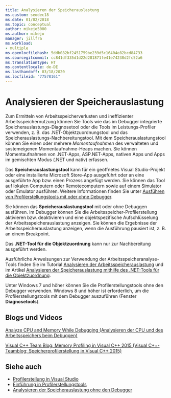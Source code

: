```yaml
---
title: Analysieren der Speicherauslastung
ms.custom: seodec18
ms.date: 01/02/2018
ms.topic: conceptual
author: mikejo5000
ms.author: mikejo
manager: jillfra
ms.workload:
- multiple
ms.openlocfilehash: 5ddb082bf2451759be239d5c16404e82bcd84733
ms.sourcegitcommit: cc841df335d1d22d281871fe41e74238d2fc52a6
ms.translationtype: HT
ms.contentlocale: de-DE
ms.lasthandoff: 03/18/2020
ms.locfileid: "77578161"
---
```

# <a name="analyze-memory-usage"></a>Analysieren der Speicherauslastung

Zum Ermitteln von Arbeitsspeicherverlusten und ineffizienter Arbeitsspeichernutzung können Sie Tools wie das im Debugger integrierte Speicherauslastungs-Diagnosetool oder die Tools im Leistungs-Profiler verwenden, z. B. das .NET-Objektzuordnungstool und das Speicherauslastungs-Nachbereitungstool. Mit dem Speicherauslastungstool können Sie einen oder mehrere *Momentaufnahmen* des verwalteten und systemeigenen Momentaufnahme-Heaps machen. Sie können Momentaufnahmen von .NET-Apps, ASP.NET-Apps, nativen Apps und Apps im gemischten Modus (.NET und nativ) erfassen. 

Das **Speicherauslastungstool** kann für ein geöffnetes Visual Studio-Projekt oder eine installierte Microsoft Store-App ausgeführt oder an eine ausgeführte App bzw. einen Prozess angefügt werden. Sie können das Tool auf lokalen Computern oder Remotecomputern sowie auf einem Simulator oder Emulator ausführen. Weitere Informationen finden Sie unter [Ausführen von Profilerstellungstools mit oder ohne Debugger](../profiling/running-profiling-tools-with-or-without-the-debugger.md).

Sie können das **Speicherauslastungstool** mit oder ohne Debuggen ausführen. Im Debugger können Sie die Arbeitsspeicher-Profilerstellung aktivieren bzw. deaktivieren und eine objektspezifische Aufschlüsselung der Arbeitsspeicherauslastung anzeigen. Sie können die Ergebnisse der Arbeitsspeicherauslastung anzeigen, wenn die Ausführung pausiert ist, z. B. an einem Breakpoint.

Das **.NET-Tool für die Objektzuordnung** kann nur zur Nachbereitung ausgeführt werden.

Ausführliche Anweisungen zur Verwendung der Arbeitsspeicheranalyse-Tools finden Sie im Tutorial [Analysieren der Arbeitsspeicherauslastung](../profiling/memory-usage.md) und im Artikel [Analysieren der Speicherauslastung mithilfe des .NET-Tools für die Objektzuordnung](../profiling/dotnet-alloc-tool.md).

Unter Windows 7 und höher können Sie die Profilerstellungstools ohne den Debugger verwenden. Windows 8 und höher ist erforderlich, um die Profilerstellungstools mit dem Debugger auszuführen (Fenster **Diagnosetools**).

## <a name="blogs-and-videos"></a>Blogs und Videos

[Analyze CPU and Memory While Debugging (Analysieren der CPU und des Arbeitsspeichers beim Debuggen)](https://devblogs.microsoft.com/visualstudio/analyze-cpu-memory-while-debugging/)

[Visual C++ Team Blog: Memory Profiling in Visual C++ 2015 (Visual C++-Teamblog: Speicherprofilerstellung in Visual C++ 2015)](https://devblogs.microsoft.com/cppblog/memory-profiling-in-visual-c-2015/)

## <a name="see-also"></a>Siehe auch

- [Profilerstellung in Visual Studio](../profiling/index.yml)
- [Einführung in Profilerstellungstools](../profiling/profiling-feature-tour.md)
- [Analysieren der Speicherauslastung ohne den Debugger](../profiling/memory-usage-without-debugging2.md)
